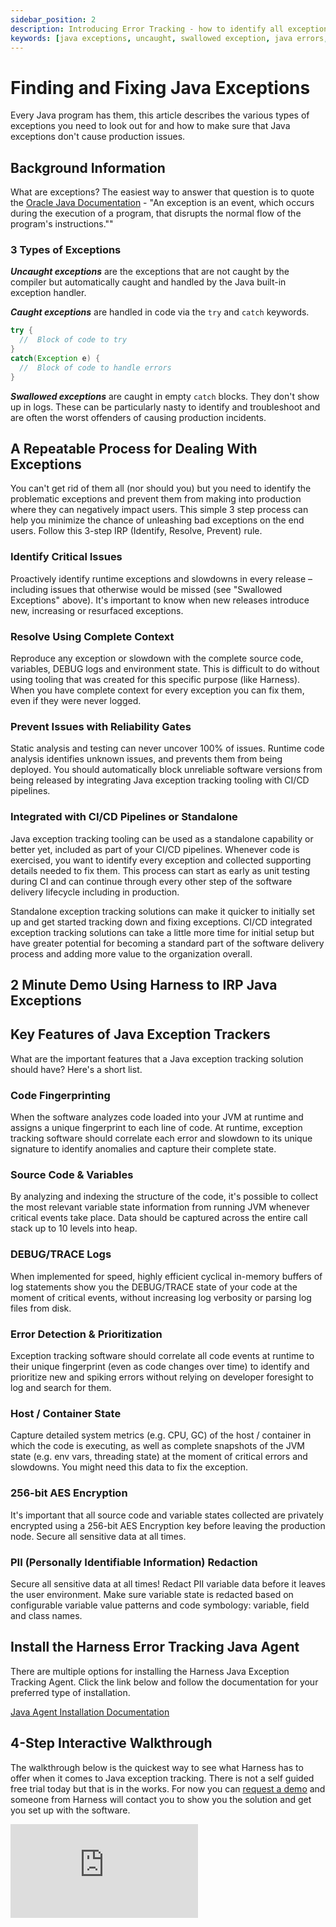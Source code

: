 ```yaml
---
sidebar_position: 2
description: Introducing Error Tracking - how to identify all exceptions and fix them quickly.
keywords: [java exceptions, uncaught, swallowed exception, java errors, error tracking]
---
```


# Finding and Fixing Java Exceptions
Every Java program has them, this article describes the various types of exceptions you need to look out for and how to make sure that Java exceptions don't cause production issues.

## Background Information
What are exceptions? The easiest way to answer that question is to quote the [Oracle Java Documentation](https://docs.oracle.com/javase/tutorial/essential/exceptions/definition.html) - "An exception is an event, which occurs during the execution of a program, that disrupts the normal flow of the program's instructions.""

### 3 Types of Exceptions

_**Uncaught exceptions**_ are the exceptions that are not caught by the compiler but automatically caught and handled by the Java built-in exception handler.

_**Caught exceptions**_ are handled in code via the `try` and `catch` keywords.

```java
try {
  //  Block of code to try
}
catch(Exception e) {
  //  Block of code to handle errors
}
```

_**Swallowed exceptions**_ are caught in empty `catch` blocks. They don't show up in logs. These can be particularly nasty to identify and troubleshoot and are often the worst offenders of causing production incidents.


## A Repeatable Process for Dealing With Exceptions
You can't get rid of them all (nor should you) but you need to identify the problematic exceptions and prevent them from making into production where they can negatively impact users. This simple 3 step process can help you minimize the chance of unleashing bad exceptions on the end users. Follow this 3-step IRP (Identify, Resolve, Prevent) rule.

### Identify Critical Issues
Proactively identify runtime exceptions and slowdowns in every release – including issues that otherwise would be missed (see "Swallowed Exceptions" above). It's important to know when new releases introduce new, increasing or resurfaced exceptions.

### Resolve Using Complete Context
Reproduce any exception or slowdown with the complete source code, variables, DEBUG logs and environment state. This is difficult to do without using tooling that was created for this specific purpose (like Harness). When you have complete context for every exception you can fix them, even if they were never logged.

### Prevent Issues with Reliability Gates
Static analysis and testing can never uncover 100% of issues. Runtime code analysis identifies unknown issues, and prevents them from being deployed. You should automatically block unreliable software versions from being released by integrating Java exception tracking tooling with CI/CD pipelines.

### Integrated with CI/CD Pipelines or Standalone
Java exception tracking tooling can be used as a standalone capability or better yet, included as part of your CI/CD pipelines. Whenever code is exercised, you want to identify every exception and collected supporting details needed to fix them. This process can start as early as unit testing during CI and can continue through every other step of the software delivery lifecycle including in production.

Standalone exception tracking solutions can make it quicker to initially set up and get started tracking down and fixing exceptions. CI/CD integrated exception tracking solutions can take a little more time for initial setup but have greater potential for becoming a standard part of the software delivery process and adding more value to the organization overall.


## 2 Minute Demo Using Harness to IRP Java Exceptions
<!-- Video:
https://harness-1.wistia.com/medias/rpv5vwzpxz-->
<docvideo src="https://harness-1.wistia.com/medias/i6nqucdlv0" />


## Key Features of Java Exception Trackers
What are the important features that a Java exception tracking solution should have? Here's a short list.

### Code Fingerprinting
When the software analyzes code loaded into your JVM at runtime and assigns a unique fingerprint to each line of code. At runtime, exception tracking software should correlate each error and slowdown to its unique signature to identify anomalies and capture their complete state.

### Source Code & Variables
By analyzing and indexing the structure of the code, it's possible to collect the most relevant variable state information from running JVM whenever critical events take place. Data should be captured across the entire call stack up to 10 levels into heap.

### DEBUG/TRACE Logs
When implemented for speed, highly efficient cyclical in-memory buffers of log statements show you the DEBUG/TRACE state of your code at the moment of critical events, without increasing log verbosity or parsing log files from disk.

### Error Detection & Prioritization
Exception tracking software should correlate all code events at runtime to their unique fingerprint (even as code changes over time) to identify and prioritize new and spiking errors without relying on developer foresight to log and search for them.

### Host / Container State
Capture detailed system metrics (e.g. CPU, GC) of the host / container in which the code is executing, as well as complete snapshots of the JVM state (e.g. env vars, threading state) at the moment of critical errors and slowdowns. You might need this data to fix the exception.

### 256-bit AES Encryption
It's important that all source code and variable states collected are privately encrypted using a 256-bit AES Encryption key before leaving the production node. Secure all sensitive data at all times.

### PII (Personally Identifiable Information) Redaction
Secure all sensitive data at all times! Redact PII variable data before it leaves the user environment. Make sure variable state is redacted based on configurable variable value patterns and code symbology: variable, field and class names.


## Install the Harness Error Tracking Java Agent
There are multiple options for installing the Harness Java Exception Tracking Agent. Click the link below and follow the documentation for your preferred type of installation.

[Java Agent Installation Documentation](https://docs.harness.io/article/nx99xfcoxz-install-the-error-tracking-agent)

## 4-Step Interactive Walkthrough

The walkthrough below is the quickest way to see what Harness has to offer when it comes to Java exception tracking. There is not a self guided free trial today but that is in the works. For now you can [request a demo](https://www.harness.io/interest/error-tracking) and someone from Harness will contact you to show you the solution and get you set up with the software.

<div style={{ position: 'relative', paddingBottom: 'calc(52.1875% + 40px)', height: '0' }}><iframe src="https://demo.arcade.software/Lsj2sDDVCzMbQFnP7kvT?embed" frameborder="0" loading="lazy" webkitallowfullscreen mozallowfullscreen allowfullscreen style={{ position: 'absolute', top: '0', left: '0', width: '100%', height: '100%' }}></iframe></div>

